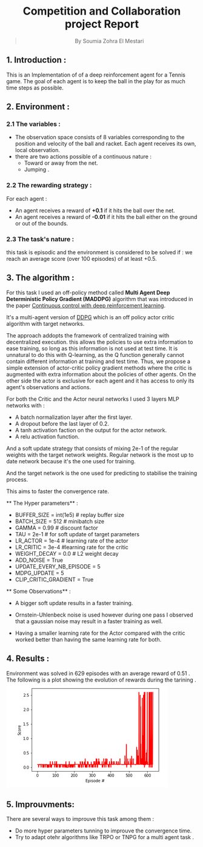 
# <center> Competition and Collaboration project Report</center>

> <center> By Soumia Zohra El Mestari</center>

## 1. Introduction : 
This is an Implementation of of a deep reinforcement agent for a Tennis game. The goal of each agent is to keep the ball in the play for as much time steps as possible.

## 2. Environment :

### 2.1 The variables : 

- The observation space consists of 8 variables corresponding to the position and velocity of the ball and racket. Each agent receives its own, local observation. 
- there are two actions possible of a continuous nature : 
    * Toward or away from the net.
    * Jumping .

### 2.2 The rewarding strategy : 
For each agent : 
- An agent receives a reward of **+0.1** if it hits the ball over the net.
- An agent receives a reward of **-0.01** if it hits the ball either on the ground or out of the bounds.

### 2.3 The task's nature :
this task is episodic and the environment is considered to be solved if : we reach an average score (over 100 episodes) of at least +0.5.


## 3. The algorithm :

For this task I used an off-policy method called **Multi Agent Deep Deterministic Policy Gradient (MADDPG)** algorithm that was introduced in the paper  [Continuous control with deep reinforcement learning](https://arxiv.org/abs/1509.02971).

It's a multi-agent version of [DDPG](https://arxiv.org/pdf/1509.02971.pdf) which is an off policy actor critic algorithm with target networks.

The approach addopts the framework of centralized training with decentralized execution. this allows the policies to use extra information to ease training, so long as this information is not used at test time. It is unnatural to do this with Q-learning, as the Q function generally cannot contain different information at training and test time. Thus, we propose a simple extension of actor-critic policy gradient methods where the critic is augmented with extra information about the policies of other agents.
On the other side the actor is exclusive for each agent and it has access to only its agent's observations and actions.

For both the Critic and the Actor neural networks I used 3 layers MLP networks with : 
- A batch normalization layer after the first layer.
- A dropout before the last layer of 0.2.
- A tanh activation faction on the output for the actor network.
- A relu activation function.

And a soft update strategy that consists of mixing 2e-1 of the regular weights with the target network weights.
Regular network is the most up to date network because it's the one used for training.

And the target network is the one used for predicting to stabilise the training process.

This aims to faster the convergence rate.
 
 
 ** The Hyper parameters** : 
 
 
- BUFFER_SIZE = int(1e5)  # replay buffer size
- BATCH_SIZE = 512       # minibatch size
- GAMMA = 0.99            # discount factor
- TAU = 2e-1              # for soft update of target parameters
- LR_ACTOR = 1e-4         # learning rate of the actor 
- LR_CRITIC = 3e-4        #learning rate for the critic 
- WEIGHT_DECAY = 0.0      # L2 weight decay
- ADD_NOISE = True
- UPDATE_EVERY_NB_EPISODE  = 5
- MDPG_UPDATE = 5
- CLIP_CRITIC_GRADIENT = True 

** Some Observations** :

-  A bigger soft update results in a faster training.
- Ornstein-Uhlenbeck noise is used however during one pass I observed that a gaussian noise may result in a faster training as well.

- Having a smaller learning rate for the Actor compared with the critic worked better than having the same learning rate for both.

## 4. Results : 

Environment was solved in 629 episodes with an average reward of 0.51 . The following is a plot showing the evolution of rewards during the tarining .
<img src="assets/result.png"/>

## 5. Improuvments:
There are several ways to improuve this task among them :
- Do more hyper parameters tunning to improuve the convergence time.
- Try to adapt otehr algorithms like  TRPO or TNPG for a multi agent task .
